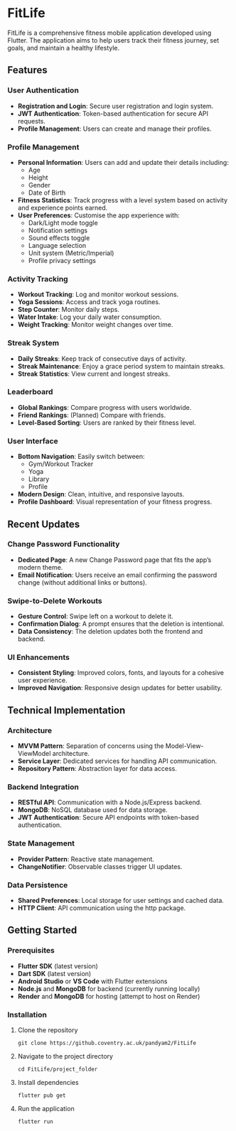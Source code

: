 # FitLife

FitLife is a comprehensive fitness mobile application developed using Flutter. The application aims to help users track their fitness journey, set goals, and maintain a healthy lifestyle.

## Features

### User Authentication

- **Registration and Login**: Secure user registration and login system.
- **JWT Authentication**: Token-based authentication for secure API requests.
- **Profile Management**: Users can create and manage their profiles.

### Profile Management

- **Personal Information**: Users can add and update their details including:
  - Age
  - Height
  - Gender
  - Date of Birth
- **Fitness Statistics**: Track progress with a level system based on activity and experience points earned.
- **User Preferences**: Customise the app experience with:
  - Dark/Light mode toggle
  - Notification settings
  - Sound effects toggle
  - Language selection
  - Unit system (Metric/Imperial)
  - Profile privacy settings

### Activity Tracking

- **Workout Tracking**: Log and monitor workout sessions.
- **Yoga Sessions**: Access and track yoga routines.
- **Step Counter**: Monitor daily steps.
- **Water Intake**: Log your daily water consumption.
- **Weight Tracking**: Monitor weight changes over time.

### Streak System

- **Daily Streaks**: Keep track of consecutive days of activity.
- **Streak Maintenance**: Enjoy a grace period system to maintain streaks.
- **Streak Statistics**: View current and longest streaks.

### Leaderboard

- **Global Rankings**: Compare progress with users worldwide.
- **Friend Rankings**: (Planned) Compare with friends.
- **Level-Based Sorting**: Users are ranked by their fitness level.

### User Interface

- **Bottom Navigation**: Easily switch between:
  - Gym/Workout Tracker
  - Yoga
  - Library
  - Profile
- **Modern Design**: Clean, intuitive, and responsive layouts.
- **Profile Dashboard**: Visual representation of your fitness progress.

## Recent Updates

### Change Password Functionality

- **Dedicated Page**: A new Change Password page that fits the app’s modern theme.
- **Email Notification**: Users receive an email confirming the password change (without additional links or buttons).

### Swipe-to-Delete Workouts

- **Gesture Control**: Swipe left on a workout to delete it.
- **Confirmation Dialog**: A prompt ensures that the deletion is intentional.
- **Data Consistency**: The deletion updates both the frontend and backend.

### UI Enhancements

- **Consistent Styling**: Improved colors, fonts, and layouts for a cohesive user experience.
- **Improved Navigation**: Responsive design updates for better usability.

## Technical Implementation

### Architecture

- **MVVM Pattern**: Separation of concerns using the Model-View-ViewModel architecture.
- **Service Layer**: Dedicated services for handling API communication.
- **Repository Pattern**: Abstraction layer for data access.

### Backend Integration

- **RESTful API**: Communication with a Node.js/Express backend.
- **MongoDB**: NoSQL database used for data storage.
- **JWT Authentication**: Secure API endpoints with token-based authentication.

### State Management

- **Provider Pattern**: Reactive state management.
- **ChangeNotifier**: Observable classes trigger UI updates.

### Data Persistence

- **Shared Preferences**: Local storage for user settings and cached data.
- **HTTP Client**: API communication using the http package.

## Getting Started

### Prerequisites

- **Flutter SDK** (latest version)
- **Dart SDK** (latest version)
- **Android Studio** or **VS Code** with Flutter extensions
- **Node.js** and **MongoDB** for backend (currently running locally)
- **Render** and **MongoDB** for hosting (attempt to host on Render)

### Installation

1. Clone the repository
   ```
   git clone https://github.coventry.ac.uk/pandyam2/FitLife
   ```
2. Navigate to the project directory
   ```
   cd FitLife/project_folder
   ```
3. Install dependencies
   ```
   flutter pub get
   ```
4. Run the application
   ```
   flutter run
   ```
